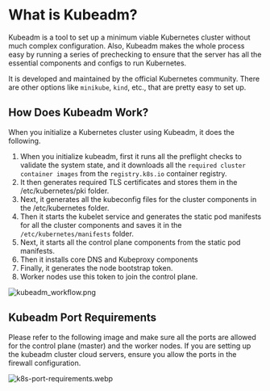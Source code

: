 # What is Kubeadm?

Kubeadm is a tool to set up a minimum viable Kubernetes cluster without much complex configuration. Also, Kubeadm
makes the whole process easy by running a series of prechecking to ensure that the server has all the
essential components and configs to run Kubernetes.

It is developed and maintained by the official Kubernetes community. There are other options like `minikube`, `kind`,
etc., that are pretty easy to set up.


## How Does Kubeadm Work?

When you initialize a Kubernetes cluster using Kubeadm, it does the following.

1. When you initialize kubeadm, first it runs all the preflight checks to validate the system state,
     and it downloads all the `required cluster container images` from the `registry.k8s.io` container registry.
2. It then generates required TLS certificates and stores them in the /etc/kubernetes/pki folder.
3. Next, it generates all the kubeconfig files for the cluster components in the /etc/kubernetes folder.
4. Then it starts the kubelet service and generates the static pod manifests for all the cluster components and saves it in the `/etc/kubernetes/manifests` folder.
5. Next, it starts all the control plane components from the static pod manifests.
6. Then it installs core DNS and Kubeproxy components
7. Finally, it generates the node bootstrap token.
8. Worker nodes use this token to join the control plane.


![kubeadm_workflow.png](../../../images/kubeadm_workflow.png)

## Kubeadm Port Requirements
Please refer to the following image and make sure all the ports are allowed for the control plane (master) and the worker nodes. If you are setting up the kubeadm cluster cloud servers, ensure you allow the ports in the firewall configuration.

![k8s-port-requirements.webp](../../../images/k8s-port-requirements.webp)

